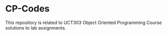 # CP-Codes
This repository is related to UCT303 Object Oriented Programming Course solutions to lab assignments. 

